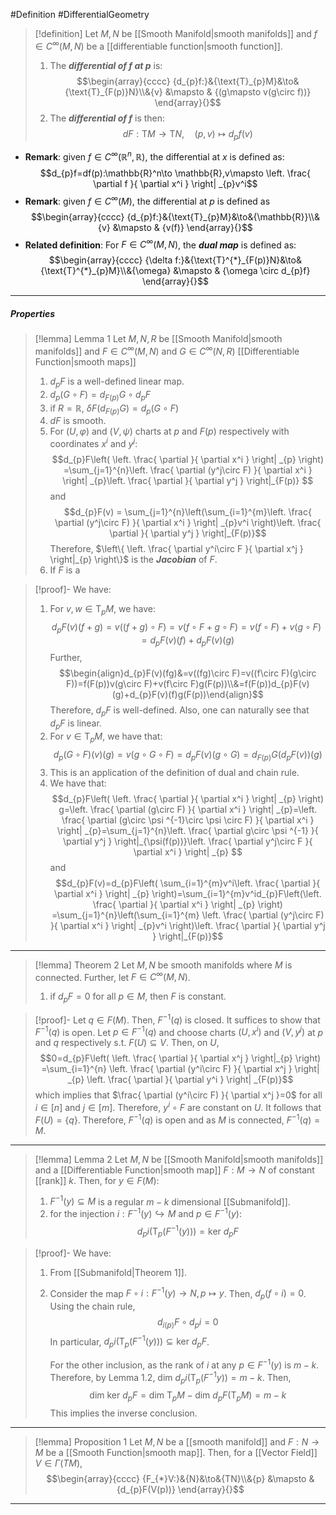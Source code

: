 #Definition #DifferentialGeometry 

> [!definition]
> Let $M,N$ be [[Smooth Manifold|smooth manifolds]] and $f\in C^\infty(M,N)$ be a [[differentiable function|smooth function]]. 
> 1. The ***differential of $f$ at $p$*** is:$$\begin{array}{cccc} {d_{p}f:}&{\text{T}_{p}M}&\to&{\text{T}_{F(p)}N}\\&{v} &\mapsto & {(g\mapsto v(g\circ f))} \end{array}{}$$
> 2. The ***differential of $f$*** is then: $$dF:\text{T}M\to \text{T}N,\quad (p,v)\mapsto d_{p}f(v)$$
- **Remark**: given $f\in C^\infty(\mathbb{R}^n,\mathbb{R})$, the differential at $x$ is defined as: $$d_{p}f=df(p):\mathbb{R}^n\to \mathbb{R},v\mapsto  \left. \frac{ \partial f }{ \partial x^i }  \right| _{p}v^i$$
- **Remark**: given $f\in C^\infty(M)$, the differential at $p$ is defined as $$\begin{array}{cccc} {d_{p}f:}&{\text{T}_{p}M}&\to&{\mathbb{R}}\\&{v} &\mapsto & {v(f)} \end{array}{}$$
- **Related definition**: For $F\in C^\infty(M,N)$, the ***dual map*** is defined as: $$\begin{array}{cccc} {\delta f:}&{\text{T}^{*}_{F(p)}N}&\to&{\text{T}^{*}_{p}M}\\&{\omega} &\mapsto & {\omega \circ d_{p}f} \end{array}{}$$
---
##### Properties
> [!lemma] Lemma 1
> Let $M,N,R$ be [[Smooth Manifold|smooth manifolds]] and $F\in C^\infty(M,N)$ and $G\in C^\infty(N,R)$ [[Differentiable Function|smooth maps]] 
> 1. $d_{p}F$ is a well-defined linear map.
> 2. $d_{p}(G\circ F)=d_{F(p)}G\circ d_{p}F$
> 3. if $R=\mathbb{R}$, $\delta F(d_{F(p)}G)=d_{p}(G\circ F)$
> 4. $dF$ is smooth.
> 5. For $(U,\varphi)$ and $(V,\psi)$ charts at $p$ and $F(p)$ respectively with coordinates $x^i$ and $y^j$: $$d_{p}F\left( \left. \frac{ \partial  }{ \partial x^i }  \right| _{p} \right) =\sum_{j=1}^{n}\left. \frac{ \partial (y^j\circ F) }{ \partial x^i }  \right| _{p}\left. \frac{ \partial  }{ \partial y^j }  \right|_{F(p)} $$and$$d_{p}F(v) = \sum_{j=1}^{n}\left(\sum_{i=1}^{m}\left. \frac{ \partial (y^j\circ F) }{ \partial x^i }  \right| _{p}v^i \right)\left. \frac{ \partial  }{ \partial y^j }  \right|_{F(p)}$$
> 	Therefore, $\left\{  \left. \frac{ \partial y^i\circ F }{ \partial x^j } \right|_{p}  \right\}$ is the ***Jacobian*** of $F$.
> 6. If $F$ is a

> [!proof]-
> We have:
> 1. For $v,w\in \text{T}_{p}M$, we have: $$d_{p}F(v)(f+g)=v((f+g)\circ F)=v(f\circ F+g\circ F)=v(f\circ F)+v(g\circ F)=d_{p}F(v)(f)+d_{p}F(v)(g)$$Further, $$\begin{align}d_{p}F(v)(fg)&=v((fg)\circ F)=v((f\circ F)(g\circ F))=f(F(p))v(g\circ F)+v(f\circ F)g(F(p))\\&=f(F(p))d_{p}F(v)(g)+d_{p}F(v)(f)g(F(p))\end{align}$$Therefore, $d_{p}F$ is well-defined. Also, one can naturally see that $d_{p}F$ is linear.
> 2. For $v\in \text{T}_{p}M$, we have that: $$d_{p}(G\circ F)(v)(g)=v(g\circ G\circ F)=d_{p}F(v)(g\circ G)=d_{F(p)}G(d_{p}F(v))(g)$$
> 3. This is an application of the definition of dual and chain rule.
> 4. We have that: $$d_{p}F\left( \left. \frac{ \partial  }{ \partial x^i }  \right| _{p} \right) g=\left. \frac{ \partial (g\circ F) }{ \partial x^i }  \right| _{p}=\left. \frac{ \partial (g\circ \psi ^{-1}\circ \psi \circ F) }{ \partial x^i }  \right| _{p}=\sum_{j=1}^{n}\left. \frac{ \partial g\circ \psi ^{-1} }{ \partial y^j }  \right|_{\psi(f(p))}\left. \frac{ \partial y^j\circ F }{ \partial x^i }  \right| _{p} $$ and$$d_{p}F(v)=d_{p}F\left( \sum_{i=1}^{m}v^i\left. \frac{ \partial  }{ \partial x^i }  \right| _{p} \right)=\sum_{i=1}^{m}v^id_{p}F\left(\left. \frac{ \partial  }{ \partial x^i }  \right| _{p}  \right) =\sum_{j=1}^{n}\left(\sum_{i=1}^{m} \left. \frac{ \partial (y^j\circ F) }{ \partial x^i }  \right| _{p}v^i \right)\left. \frac{ \partial  }{ \partial y^j }  \right|_{F(p)}$$
---


> [!lemma] Theorem 2
> Let $M,N$ be smooth manifolds where $M$ is connected. Further, let $F\in C^\infty(M,N)$. 
> 1. if $d_{p}F=0$ for all $p\in M$, then $F$ is constant.

> [!proof]-
> Let $q\in F(M)$. Then, $F^{-1}(q)$ is closed. It suffices to show that $F^{-1}(q)$ is open. Let $p\in F^{-1}(q)$ and choose charts $(U,x^i)$ and $(V,y^j)$ at $p$ and $q$ respectively s.t. $F(U)\subseteq V$. Then, on $U$, $$0=d_{p}F\left( \left. \frac{ \partial  }{ \partial x^j }  \right|_{p}  \right) =\sum_{i=1}^{n} \left. \frac{ \partial (y^i\circ F) }{ \partial x^j }  \right| _{p} \left. \frac{ \partial  }{ \partial y^i }  \right| _{F(p)}$$which implies that $\frac{ \partial (y^i\circ F) }{ \partial x^j }=0$ for all $i\in[n]$ and $j\in [m]$. Therefore, $y^i\circ F$ are constant on $U$. It follows that $F(U)=\{ q \}$. Therefore, $F^{-1}(q)$ is open and as $M$ is connected, $F^{-1}(q)=M$.
---

> [!lemma] Lemma 2
> Let $M,N$ be [[Smooth Manifold|smooth manifolds]] and a [[Differentiable Function|smooth map]] $F:M\to N$ of constant [[rank]] $k$. Then, for $y\in F(M)$:
> 1. $F^{-1}(y)\subseteq M$ is a regular $m-k$ dimensional [[Submanifold]].
> 2. for the injection $i:F^{-1}(y)\hookrightarrow M$ and $p\in F^{-1}(y)$:$$d_{p}i(\text{T}_{p}(F^{-1}(y)))=\text{ker }d_{p}F$$

> [!proof]-
> We have:
> 1. From [[Submanifold|Theorem 1]].
> 2. Consider the map $F\circ i:F^{-1}(y)\to N,p\mapsto y$. Then, $d_{p}(f\circ i)=0$. Using the chain rule, $$d_{i(p)}F\circ d_{p}i=0$$In particular, $d_{p}i(\text{T}_{p}(F^{-1}(y)))\subseteq \text{ker }d_{p}F$.
>    
>    For the other inclusion, as the rank of $i$ at any $p\in F^{-1}(y)$ is $m-k$. Therefore, by Lemma 1.2, $\text{dim }d_{p}i(\text{T}_{p}(F^{-1}y))=m-k$. Then, $$\text{dim }\text{ker }d_{p}F=\text{dim }\text{T}_{p}M-\text{dim }d_{p}F(\text{T}_{p}M)=m-k$$This implies the inverse conclusion.
---
> [!lemma] Proposition 1
> Let $M,N$ be a [[smooth manifold]] and $F:N\to M$ be a [[Smooth Function|smooth map]]. Then, for a [[Vector Field]] $V\in \Gamma(TM)$, $$\begin{array}{cccc} {F_{*}V:}&{N}&\to&{TN}\\&{p} &\mapsto & {d_{p}F(V(p))} \end{array}{}$$
---
